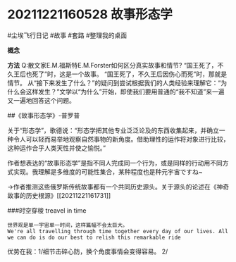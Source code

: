 # 20211221160528 故事形态学
<!-- tags: --> #尘埃飞行日记 #故事 #套路 #整理我的桌面

**概念**

**方法**
Q:散文家E.M.福斯特E.M.Forster如何区分真实故事和情节?
“国王死了，不久王后也死了”时，这是一个故事。
“国王死了，不久王后因伤心而死”时，那就是情节。
从“接下来发生了什么？”的疑问到尝试根据我们的人类经验来理解它：“为什么会这样发生？”文学以“为什么”开始，即使我们要用普通的“我不知道”来一遍又一遍地回答这个问题。


##《故事形态学》-普罗普

关于“形态学”，歌德说：“形态学把其他专业泛泛论及的东西收集起来，并确立一种令人可以轻而易举地观察自然事物的新角度。借助理性的运作将对象进行比较，这种运作合乎人类天性并使之愉悦。”

作者想表达的“故事形态学”是指不同人完成同一个行为，或是同样的行动用不同方式实现。我理解是多维度的可能性集合，某种程度也是种元宇宙ですね~

->作者推测这些俄罗斯传统故事都有一个共同历史源头。关于源头的论述在《神奇故事的历史根源》[[20211221161731]]

###时空穿梭 treavel in time
```
世界观是单一宇宙单一时间，这样篇幅不会太巨大。
We're all travelling through time together every day of our lives. All we can do is do our best to relish this remarkable ride
```

优势在我：1/细节击碎心防，换个角度事情会变得容易。
2/

